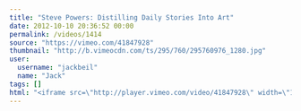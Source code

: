 ```yaml
---
title: "Steve Powers: Distilling Daily Stories Into Art"
date: 2012-10-10 20:36:52 00:00
permalink: /videos/1414
source: "https://vimeo.com/41847928"
thumbnail: "http://b.vimeocdn.com/ts/295/760/295760976_1280.jpg"
user:
  username: "jackbeil"
  name: "Jack"
tags: []
html: "<iframe src=\"http://player.vimeo.com/video/41847928\" width=\"1920\" height=\"1080\" frameborder=\"0\" webkitAllowFullScreen mozallowfullscreen allowFullScreen></iframe>"
---
```


